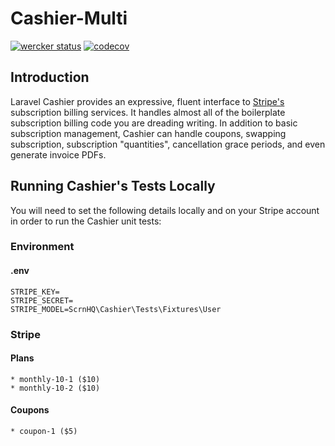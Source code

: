 # Cashier-Multi
[![wercker status](https://app.wercker.com/status/02e3c2e66a2814743e3637b07a6994ef/s/master "wercker status")](https://app.wercker.com/project/byKey/02e3c2e66a2814743e3637b07a6994ef)
[![codecov](https://codecov.io/gh/scrnhq/cashier-multi/branch/master/graph/badge.svg)](https://codecov.io/gh/scrnhq/cashier-multi)

## Introduction

Laravel Cashier provides an expressive, fluent interface to [Stripe's](https://stripe.com) subscription billing services. It handles almost all of the boilerplate subscription billing code you are dreading writing. In addition to basic subscription management, Cashier can handle coupons, swapping subscription, subscription "quantities", cancellation grace periods, and even generate invoice PDFs.

## Running Cashier's Tests Locally

You will need to set the following details locally and on your Stripe account in order to run the Cashier unit tests:

### Environment

#### .env

    STRIPE_KEY=
    STRIPE_SECRET=
    STRIPE_MODEL=ScrnHQ\Cashier\Tests\Fixtures\User

### Stripe

#### Plans

    * monthly-10-1 ($10)
    * monthly-10-2 ($10)

#### Coupons

    * coupon-1 ($5)
